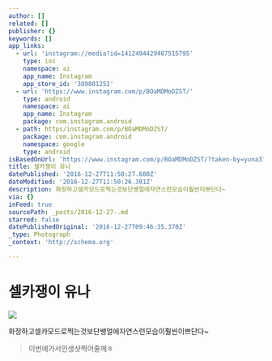 ```yaml
---
author: []
related: []
publisher: {}
keywords: []
app_links:
  - url: 'instagram://media?id=1412494429407515795'
    type: ios
    namespace: ai
    app_name: Instagram
    app_store_id: '389801252'
  - url: 'https://www.instagram.com/p/BOaMDMoDZST/'
    type: android
    namespace: ai
    app_name: Instagram
    package: com.instagram.android
  - path: https/instagram.com/p/BOaMDMoDZST/
    package: com.instagram.android
    namespace: google
    type: android
isBasedOnUrl: 'https://www.instagram.com/p/BOaMDMoDZST/?taken-by=yuna3793'
title: 셀카쟁이 유나
datePublished: '2016-12-27T11:50:27.680Z'
dateModified: '2016-12-27T11:50:26.301Z'
description: 화장하고셀카모드로찍는것보단쌩얼에자연스런모습이훨씬이쁘단다~
via: {}
inFeed: true
sourcePath: _posts/2016-12-27-.md
starred: false
datePublishedOriginal: '2016-12-27T09:46:35.370Z'
_type: Photograph
_context: 'http://schema.org'

---
```

# 셀카쟁이 유나
![](https://scontent.cdninstagram.com/t51.2885-15/s640x640/sh0.08/e35/15535524_212167995909234_3919015550017077248_n.jpg?ig_cache_key=MTQxMjQ5NDQyOTQwNzUxNTc5NQ%3D%3D.2)

화장하고셀카모드로찍는것보단쌩얼에자연스런모습이훨씬이쁘단다~

> 이번에가서인생샷찍어줄께ㅎ